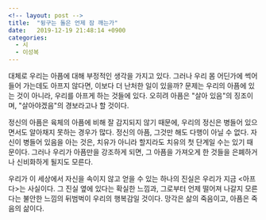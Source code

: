 ```yaml
---
<!-- layout: post -->
title:  "뒹구는 돌은 언제 잠 깨는가"
date:   2019-12-19 21:48:14 +0900
categories:
  - 시
  - 이성복
---
```


<!-- # 뒹구는 돌은 언제 잠 깨는가 -->

대체로 우리는 아픔에 대해 부정적인 생각을 가지고 있다.
그러나 우리 몸 어딘가에 썩어 들어 가는데도 아프지 않다면, 이보다 더 난처한 일이 있을까?
문제는 우리의 아픔에 있는 것이 아니라, 우리를 아프게 하는 것들에 있다.
오히려 아픔은 "살아 있음"의 징조이며, "살아야겠음"의 경보라고나 할 것이다.

정신의 아픔은 육체의 아픔에 비해 잘 감지되지 않기 때문에, 우리의 정신은 병들어 있으면서도 알아채지 못하는 경우가 많다.
정신의 아픔, 그것만 해도 다행이 아닐 수 없다.
자신이 병들어 있음을 아는 것은, 치유가 아니라 할지라도 치유의 첫 단계일 수는 있기 때문이다.
그러나 우리가 아픔만을 강조하게 되면, 그 아픔을 가져오게 한 것들을 은폐하거나 신비화하게 될지도 모른다.

우리가 이 세상에서 자신을 속이지 않고 얻을 수 있는 하나의 진실은 우리가 지금 <아프다>는 사실이다.
그 진실 옆에 있다는 확실한 느낌과, 그로부터 언제 떨어져 나갈지 모른다는 불안한 느낌의 뒤범벅이 우리의 행복감일 것이다.
망각은 삶의 죽음이고, 아픔은 죽음의 삶이다.
